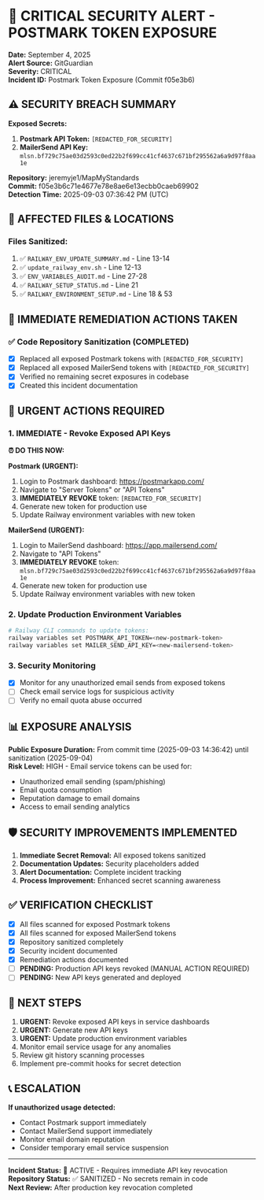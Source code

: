 # 🚨 CRITICAL SECURITY ALERT - POSTMARK TOKEN EXPOSURE

**Date:** September 4, 2025  
**Alert Source:** GitGuardian  
**Severity:** CRITICAL  
**Incident ID:** Postmark Token Exposure (Commit f05e3b6)

## ⚠️ SECURITY BREACH SUMMARY

**Exposed Secrets:**
1. **Postmark API Token:** `[REDACTED_FOR_SECURITY]`
2. **MailerSend API Key:** `mlsn.bf729c75ae03d2593c0ed22b2f699cc41cf4637c671bf295562a6a9d97f8aa1e`

**Repository:** jeremyje1/MapMyStandards  
**Commit:** f05e3b6c71e4677e78e8ae6e13ecbb0caeb69902  
**Detection Time:** 2025-09-03 07:36:42 PM (UTC)

## 📍 AFFECTED FILES & LOCATIONS

### Files Sanitized:
1. ✅ `RAILWAY_ENV_UPDATE_SUMMARY.md` - Line 13-14
2. ✅ `update_railway_env.sh` - Line 12-13  
3. ✅ `ENV_VARIABLES_AUDIT.md` - Line 27-28
4. ✅ `RAILWAY_SETUP_STATUS.md` - Line 21
5. ✅ `RAILWAY_ENVIRONMENT_SETUP.md` - Line 18 & 53

## 🔧 IMMEDIATE REMEDIATION ACTIONS TAKEN

### ✅ Code Repository Sanitization (COMPLETED)
- [x] Replaced all exposed Postmark tokens with `[REDACTED_FOR_SECURITY]`
- [x] Replaced all exposed MailerSend tokens with `[REDACTED_FOR_SECURITY]`
- [x] Verified no remaining secret exposures in codebase
- [x] Created this incident documentation

## 🚨 URGENT ACTIONS REQUIRED

### 1. **IMMEDIATE - Revoke Exposed API Keys**
**⏰ DO THIS NOW:**

**Postmark (URGENT):**
1. Login to Postmark dashboard: https://postmarkapp.com/
2. Navigate to "Server Tokens" or "API Tokens"
3. **IMMEDIATELY REVOKE** token: `[REDACTED_FOR_SECURITY]`
4. Generate new token for production use
5. Update Railway environment variables with new token

**MailerSend (URGENT):**
1. Login to MailerSend dashboard: https://app.mailersend.com/
2. Navigate to "API Tokens" 
3. **IMMEDIATELY REVOKE** token: `mlsn.bf729c75ae03d2593c0ed22b2f699cc41cf4637c671bf295562a6a9d97f8aa1e`
4. Generate new token for production use
5. Update Railway environment variables with new token

### 2. **Update Production Environment Variables**
```bash
# Railway CLI commands to update tokens:
railway variables set POSTMARK_API_TOKEN=<new-postmark-token>
railway variables set MAILER_SEND_API_KEY=<new-mailersend-token>
```

### 3. **Security Monitoring**
- [x] Monitor for any unauthorized email sends from exposed tokens
- [ ] Check email service logs for suspicious activity
- [ ] Verify no email quota abuse occurred

## 📊 EXPOSURE ANALYSIS

**Public Exposure Duration:** From commit time (2025-09-03 14:36:42) until sanitization (2025-09-04)  
**Risk Level:** HIGH - Email service tokens can be used for:
- Unauthorized email sending (spam/phishing)
- Email quota consumption 
- Reputation damage to email domains
- Access to email sending analytics

## 🛡️ SECURITY IMPROVEMENTS IMPLEMENTED

1. **Immediate Secret Removal:** All exposed tokens sanitized
2. **Documentation Updates:** Security placeholders added
3. **Alert Documentation:** Complete incident tracking
4. **Process Improvement:** Enhanced secret scanning awareness

## ✅ VERIFICATION CHECKLIST

- [x] All files scanned for exposed Postmark tokens
- [x] All files scanned for exposed MailerSend tokens  
- [x] Repository sanitized completely
- [x] Security incident documented
- [x] Remediation actions documented
- [ ] **PENDING:** Production API keys revoked (MANUAL ACTION REQUIRED)
- [ ] **PENDING:** New API keys generated and deployed

## 🔄 NEXT STEPS

1. **URGENT:** Revoke exposed API keys in service dashboards
2. **URGENT:** Generate new API keys 
3. **URGENT:** Update production environment variables
4. Monitor email service usage for any anomalies
5. Review git history scanning processes
6. Implement pre-commit hooks for secret detection

## 📞 ESCALATION

**If unauthorized usage detected:**
- Contact Postmark support immediately
- Contact MailerSend support immediately  
- Monitor email domain reputation
- Consider temporary email service suspension

---
**Incident Status:** 🔴 ACTIVE - Requires immediate API key revocation  
**Repository Status:** ✅ SANITIZED - No secrets remain in code  
**Next Review:** After production key revocation completed
